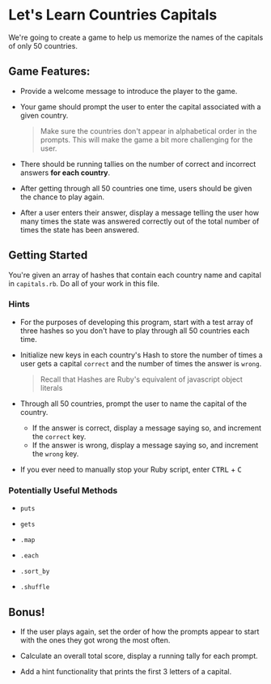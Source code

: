 # Let's Learn Countries Capitals

We're going to create a game to help us memorize the names of the capitals of only 50 countries.

## Game Features:

- Provide a welcome message to introduce the player to the game.

- Your game should prompt the user to enter the capital associated with a given country.
  > Make sure the countries don't appear in alphabetical order in the prompts. This will make the game a bit more challenging for the user.

- There should be running tallies on the number of correct and incorrect answers **for each country**.

- After getting through all 50 countries one time, users should be given the chance to play again.

- After a user enters their answer, display a message telling the user how many times the state was answered correctly out of the total number of times the state has been answered.


## Getting Started

You're given an array of hashes that contain each country name and capital in `capitals.rb`. Do all of your work in this file.

### Hints

- For the purposes of developing this program, start with a test array of three hashes so you don't have to play through all 50 countries each time.

- Initialize new keys in each country's Hash to store the number of times a user gets a capital `correct` and the number of times the answer is `wrong`.
  > Recall that Hashes are Ruby's equivalent of javascript object literals

- Through all 50 countries, prompt the user to name the capital of the country.

  - If the answer is correct, display a message saying so, and increment the `correct` key.
  - If the answer is wrong, display a message saying so, and increment the `wrong` key.
  
- If you ever need to manually stop your Ruby script, enter <kbd>CTRL</kbd> + <kbd>C</kbd>

### Potentially Useful Methods

- `puts`

- `gets`

- `.map`

- `.each`

- `.sort_by`

- `.shuffle`

## Bonus!

- If the user plays again, set the order of how the prompts appear to start with the ones they got wrong the most often.

- Calculate an overall total score, display a running tally for each prompt.

- Add a hint functionality that prints the first 3 letters of a capital.
